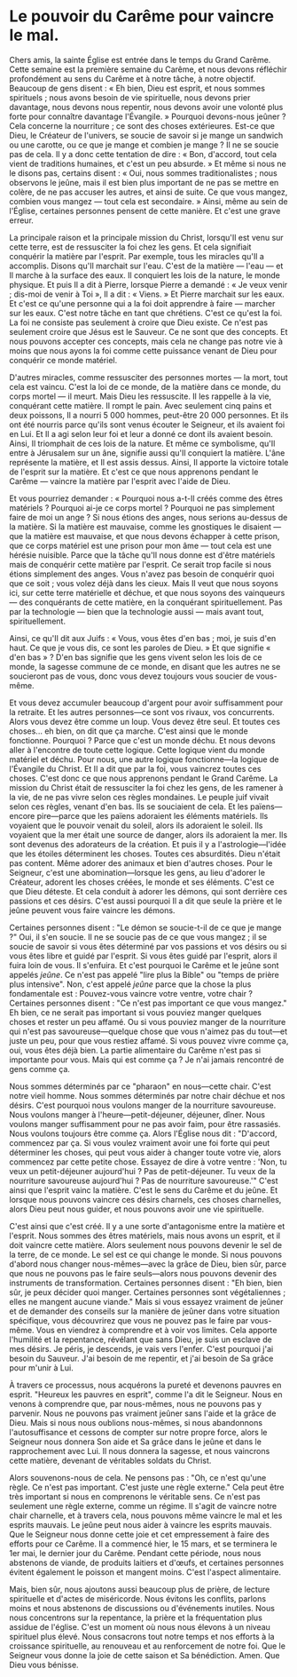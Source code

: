 # Le pouvoir du Carême pour vaincre le mal.

Chers amis, la sainte Église est entrée dans le temps du Grand Carême. Cette semaine est la première semaine du Carême, et nous devons réfléchir profondément au sens du Carême et à notre tâche, à notre objectif. Beaucoup de gens disent : « Eh bien, Dieu est esprit, et nous sommes spirituels ; nous avons besoin de vie spirituelle, nous devons prier davantage, nous devons nous repentir, nous devons avoir une volonté plus forte pour connaître davantage l'Évangile. » Pourquoi devons-nous jeûner ? Cela concerne la nourriture ; ce sont des choses extérieures. Est-ce que Dieu, le Créateur de l'univers, se soucie de savoir si je mange un sandwich ou une carotte, ou ce que je mange et combien je mange ? Il ne se soucie pas de cela. Il y a donc cette tentation de dire : « Bon, d'accord, tout cela vient de traditions humaines, et c'est un peu absurde. » Et même si nous ne le disons pas, certains disent : « Oui, nous sommes traditionalistes ; nous observons le jeûne, mais il est bien plus important de ne pas se mettre en colère, de ne pas accuser les autres, et ainsi de suite. Ce que vous mangez, combien vous mangez — tout cela est secondaire. » Ainsi, même au sein de l'Église, certaines personnes pensent de cette manière. Et c'est une grave erreur.

La principale raison et la principale mission du Christ, lorsqu'Il est venu sur cette terre, est de ressusciter la foi chez les gens. Et cela signifiait conquérir la matière par l'esprit. Par exemple, tous les miracles qu'Il a accomplis. Disons qu'Il marchait sur l'eau. C'est de la matière — l'eau — et Il marche à la surface des eaux. Il conquiert les lois de la nature, le monde physique. Et puis Il a dit à Pierre, lorsque Pierre a demandé : « Je veux venir ; dis-moi de venir à Toi », Il a dit : « Viens. » Et Pierre marchait sur les eaux. Et c'est ce qu'une personne qui a la foi doit apprendre à faire — marcher sur les eaux. C'est notre tâche en tant que chrétiens. C'est ce qu'est la foi. La foi ne consiste pas seulement à croire que Dieu existe. Ce n'est pas seulement croire que Jésus est le Sauveur. Ce ne sont que des concepts. Et nous pouvons accepter ces concepts, mais cela ne change pas notre vie à moins que nous ayons la foi comme cette puissance venant de Dieu pour conquérir ce monde matériel.

D'autres miracles, comme ressusciter des personnes mortes — la mort, tout cela est vaincu. C'est la loi de ce monde, de la matière dans ce monde, du corps mortel — il meurt. Mais Dieu les ressuscite. Il les rappelle à la vie, conquérant cette matière. Il rompt le pain. Avec seulement cinq pains et deux poissons, Il a nourri 5 000 hommes, peut-être 20 000 personnes. Et ils ont été nourris parce qu'ils sont venus écouter le Seigneur, et ils avaient foi en Lui. Et Il a agi selon leur foi et leur a donné ce dont ils avaient besoin. Ainsi, Il triomphait de ces lois de la nature. Et même ce symbolisme, qu'Il entre à Jérusalem sur un âne, signifie aussi qu'Il conquiert la matière. L'âne représente la matière, et Il est assis dessus. Ainsi, Il apporte la victoire totale de l'esprit sur la matière. Et c'est ce que nous apprenons pendant le Carême — vaincre la matière par l'esprit avec l'aide de Dieu.

Et vous pourriez demander : « Pourquoi nous a-t-Il créés comme des êtres matériels ? Pourquoi ai-je ce corps mortel ? Pourquoi ne pas simplement faire de moi un ange ? Si nous étions des anges, nous serions au-dessus de la matière. Si la matière est mauvaise, comme les gnostiques le disaient — que la matière est mauvaise, et que nous devons échapper à cette prison, que ce corps matériel est une prison pour mon âme — tout cela est une hérésie nuisible. Parce que la tâche qu'Il nous donne est d'être matériels mais de conquérir cette matière par l'esprit. Ce serait trop facile si nous étions simplement des anges. Vous n'avez pas besoin de conquérir quoi que ce soit ; vous volez déjà dans les cieux. Mais Il veut que nous soyons ici, sur cette terre matérielle et déchue, et que nous soyons des vainqueurs — des conquérants de cette matière, en la conquérant spirituellement. Pas par la technologie — bien que la technologie aussi — mais avant tout, spirituellement.

Ainsi, ce qu'Il dit aux Juifs : « Vous, vous êtes d'en bas ; moi, je suis d'en haut. Ce que je vous dis, ce sont les paroles de Dieu. » Et que signifie « d'en bas » ? D'en bas signifie que les gens vivent selon les lois de ce monde, la sagesse commune de ce monde, en disant que les autres ne se soucieront pas de vous, donc vous devez toujours vous soucier de vous-même.

Et vous devez accumuler beaucoup d'argent pour avoir suffisamment pour la retraite. Et les autres personnes—ce sont vos rivaux, vos concurrents. Alors vous devez être comme un loup. Vous devez être seul. Et toutes ces choses... eh bien, on dit que ça marche. C'est ainsi que le monde fonctionne. Pourquoi ? Parce que c'est un monde déchu. Et nous devons aller à l'encontre de toute cette logique. Cette logique vient du monde matériel et déchu. Pour nous, une autre logique fonctionne—la logique de l'Évangile du Christ. Et Il a dit que par la foi, vous vaincrez toutes ces choses. C'est donc ce que nous apprenons pendant le Grand Carême. La mission du Christ était de ressusciter la foi chez les gens, de les ramener à la vie, de ne pas vivre selon ces règles mondaines. Le peuple juif vivait selon ces règles, venant d'en bas. Ils se souciaient de cela. Et les païens—encore pire—parce que les païens adoraient les éléments matériels. Ils voyaient que le pouvoir venait du soleil, alors ils adoraient le soleil. Ils voyaient que la mer était une source de danger, alors ils adoraient la mer. Ils sont devenus des adorateurs de la création. Et puis il y a l'astrologie—l'idée que les étoiles déterminent les choses. Toutes ces absurdités. Dieu n'était pas content. Même adorer des animaux et bien d'autres choses. Pour le Seigneur, c'est une abomination—lorsque les gens, au lieu d'adorer le Créateur, adorent les choses créées, le monde et ses éléments. C'est ce que Dieu déteste. Et cela conduit à adorer les démons, qui sont derrière ces passions et ces désirs. C'est aussi pourquoi Il a dit que seule la prière et le jeûne peuvent vous faire vaincre les démons.

Certaines personnes disent : "Le démon se soucie-t-il de ce que je mange ?" Oui, il s'en soucie. Il ne se soucie pas de ce que vous mangez ; il se soucie de savoir si vous êtes déterminé par vos passions et vos désirs ou si vous êtes libre et guidé par l'esprit. Si vous êtes guidé par l'esprit, alors il fuira loin de vous. Il s'enfuira. Et c'est pourquoi le Carême et le jeûne sont appelés *jeûne*. Ce n'est pas appelé "lire plus la Bible" ou "temps de prière plus intensive". Non, c'est appelé *jeûne* parce que la chose la plus fondamentale est : Pouvez-vous vaincre votre ventre, votre chair ? Certaines personnes disent : "Ce n'est pas important ce que vous mangez." Eh bien, ce ne serait pas important si vous pouviez manger quelques choses et rester un peu affamé. Ou si vous pouviez manger de la nourriture qui n'est pas savoureuse—quelque chose que vous n'aimez pas du tout—et juste un peu, pour que vous restiez affamé. Si vous pouvez vivre comme ça, oui, vous êtes déjà bien. La partie alimentaire du Carême n'est pas si importante pour vous. Mais qui est comme ça ? Je n'ai jamais rencontré de gens comme ça.

Nous sommes déterminés par ce "pharaon" en nous—cette chair. C'est notre vieil homme. Nous sommes déterminés par notre chair déchue et nos désirs. C'est pourquoi nous voulons manger de la nourriture savoureuse. Nous voulons manger à l'heure—petit-déjeuner, déjeuner, dîner. Nous voulons manger suffisamment pour ne pas avoir faim, pour être rassasiés. Nous voulons toujours être comme ça. Alors l'Église nous dit : "D'accord, commencez par ça. Si vous voulez vraiment avoir une foi forte qui peut déterminer les choses, qui peut vous aider à changer toute votre vie, alors commencez par cette petite chose. Essayez de dire à votre ventre : 'Non, tu veux un petit-déjeuner aujourd'hui ? Pas de petit-déjeuner. Tu veux de la nourriture savoureuse aujourd'hui ? Pas de nourriture savoureuse.'" C'est ainsi que l'esprit vainc la matière. C'est le sens du Carême et du jeûne. Et lorsque nous pouvons vaincre ces désirs charnels, ces choses charnelles, alors Dieu peut nous guider, et nous pouvons avoir une vie spirituelle.

C'est ainsi que c'est créé. Il y a une sorte d'antagonisme entre la matière et l'esprit. Nous sommes des êtres matériels, mais nous avons un esprit, et il doit vaincre cette matière. Alors seulement nous pouvons devenir le sel de la terre, de ce monde. Le sel est ce qui change le monde. Si nous pouvons d'abord nous changer nous-mêmes—avec la grâce de Dieu, bien sûr, parce que nous ne pouvons pas le faire seuls—alors nous pouvons devenir des instruments de transformation. Certaines personnes disent : "Eh bien, bien sûr, je peux décider quoi manger. Certaines personnes sont végétaliennes ; elles ne mangent aucune viande." Mais si vous essayez vraiment de jeûner et de demander des conseils sur la manière de jeûner dans votre situation spécifique, vous découvrirez que vous ne pouvez pas le faire par vous-même. Vous en viendrez à comprendre et à voir vos limites. Cela apporte l'humilité et la repentance, révélant que sans Dieu, je suis un esclave de mes désirs. Je péris, je descends, je vais vers l'enfer. C'est pourquoi j'ai besoin du Sauveur. J'ai besoin de me repentir, et j'ai besoin de Sa grâce pour m'unir à Lui.

À travers ce processus, nous acquérons la pureté et devenons pauvres en esprit. "Heureux les pauvres en esprit", comme l'a dit le Seigneur. Nous en venons à comprendre que, par nous-mêmes, nous ne pouvons pas y parvenir. Nous ne pouvons pas vraiment jeûner sans l'aide et la grâce de Dieu. Mais si nous nous oublions nous-mêmes, si nous abandonnons l'autosuffisance et cessons de compter sur notre propre force, alors le Seigneur nous donnera Son aide et Sa grâce dans le jeûne et dans le rapprochement avec Lui. Il nous donnera la sagesse, et nous vaincrons cette matière, devenant de véritables soldats du Christ.

Alors souvenons-nous de cela. Ne pensons pas : "Oh, ce n'est qu'une règle. Ce n'est pas important. C'est juste une règle externe." Cela peut être très important si nous en comprenons le véritable sens. Ce n'est pas seulement une règle externe, comme un régime. Il s'agit de vaincre notre chair charnelle, et à travers cela, nous pouvons même vaincre le mal et les esprits mauvais. Le jeûne peut nous aider à vaincre les esprits mauvais. Que le Seigneur nous donne cette joie et cet empressement à faire des efforts pour ce Carême. Il a commencé hier, le 15 mars, et se terminera le 1er mai, le dernier jour du Carême. Pendant cette période, nous nous abstenons de viande, de produits laitiers et d'œufs, et certaines personnes évitent également le poisson et mangent moins. C'est l'aspect alimentaire.

Mais, bien sûr, nous ajoutons aussi beaucoup plus de prière, de lecture spirituelle et d'actes de miséricorde. Nous évitons les conflits, parlons moins et nous abstenons de discussions ou d'événements inutiles. Nous nous concentrons sur la repentance, la prière et la fréquentation plus assidue de l'église. C'est un moment où nous nous élevons à un niveau spirituel plus élevé. Nous consacrons tout notre temps et nos efforts à la croissance spirituelle, au renouveau et au renforcement de notre foi. Que le Seigneur vous donne la joie de cette saison et Sa bénédiction. Amen. Que Dieu vous bénisse.

